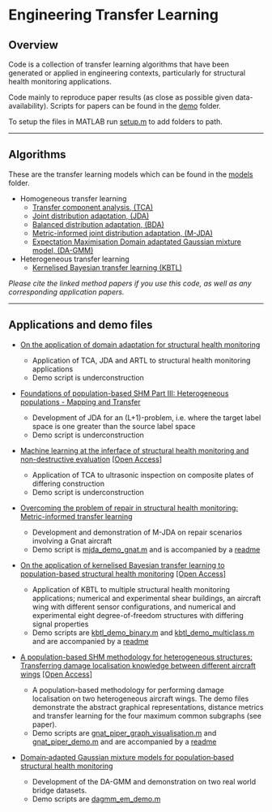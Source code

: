 # Engineering Transfer Learning

## Overview

Code is a collection of transfer learning algorithms that have been generated or applied in engineering contexts, particularly for structural health monitoring applications.

Code mainly to reproduce paper results (as close as possible given data-availability). Scripts for papers can be found in the [demo](https://github.com/pagard/EngineeringTransferLearning/tree/main/demos) folder.

To setup the files in MATLAB run [setup.m](https://github.com/pagard/EngineeringTransferLearning/blob/main/setup.m) to add folders to path.

---

## Algorithms

These are the transfer learning models which can be found in the [models](https://github.com/pagard/EngineeringTransferLearning/tree/main/models) folder.

* Homogeneous transfer learning
  * [Transfer component analysis, (TCA)](https://doi.org/10.1109/TNN.2010.2091281)
  * [Joint distribution adaptation, (JDA)](https://doi.org/10.1109/ICCV.2013.274)
  * [Balanced distribution adaptation, (BDA)](https://doi.org/10.1109/ICDM.2017.150)
  * [Metric-informed joint distribution adaptation, (M-JDA)](https://doi.org/10.1016/j.jsv.2021.116245)
  * [Expectation Maximisation Domain adaptated Gaussian mixture model, (DA-GMM)](https://doi.org/10.1007/s13349-022-00565-5)
* Heterogeneous transfer learning
  * [Kernelised Bayesian transfer learning (KBTL)](https://users.ics.aalto.fi/gonen/files/gonen_aaai14_paper.pdf)

*Please cite the linked method papers if you use this code, as well as any corresponding application papers.*

---

## Applications and demo files

* [On the application of domain adaptation for structural health monitoring](https://doi.org/10.1016/j.ymssp.2019.106550)
  * Application of TCA, JDA and ARTL to structural health monitoring applications
  * Demo script is underconstruction []()

* [Foundations of population-based SHM Part III: Heterogeneous populations - Mapping and Transfer](https://doi.org/10.1016/j.ymssp.2020.107142)
  * Development of JDA for an (L+1)-problem, i.e. where the target label space is one greater than the source label space
  * Demo script is underconstruction []()

* [Machine learning at the inferface of structural health monitoring and non-destructive evaluation](https://doi.org/10.1098/rsta.2019.0581) [[Open Access]](https://pagard.github.io/publications/gardner-2020-d/gardner-2020-d.pdf)
  * Application of TCA to ultrasonic inspection on composite plates of differing construction
  * Demo script is underconstruction []()

* [Overcoming the problem of repair in structural health monitoring: Metric-informed transfer learning](https://doi.org/10.1016/j.jsv.2021.116245)
  * Development and demonstration of M-JDA on repair scenarios involving a Gnat aircraft
  * Demo script is [mjda_demo_gnat.m](https://github.com/pagard/EngineeringTransferLearning/blob/main/demos/mjda_demo_gnat.m) and is accompanied by a [readme](https://github.com/pagard/EngineeringTransferLearning/blob/main/demos/mjda_demo_gnat.md)

* [On the application of kernelised Bayesian transfer learning to population-based structural health monitoring](https://doi.org/10.1016/j.ymssp.2021.108519) [[Open Access]](https://pagard.github.io/publications/gardner-2022-a/gardner-2022-a.pdf)
  * Application of KBTL to multiple structural health monitoring applications; numerical and experimental shear buildings, an aircraft wing with different sensor configurations, and numerical and experimental eight degree-of-freedom structures with differing signal properties
  * Demo scripts are [kbtl_demo_binary.m](https://github.com/pagard/EngineeringTransferLearning/blob/main/demos/kbtl_demo_binary.m) and [kbtl_demo_multiclass.m](https://github.com/pagard/EngineeringTransferLearning/blob/main/demos/kbtl_demo_multiclass.m) and are accompanied by a [readme](https://github.com/pagard/EngineeringTransferLearning/blob/main/demos/kbtl_demo.md)

* [A population-based SHM methodology for heterogeneous structures: Transferring damage localisation knowledge between different aircraft wings](https://doi.org/10.1007/s13349-022-00565-5) [[Open Access]](https://pagard.github.io/publications/gardner-2022-b/gardner-2022-b.pdf)
  * A population-based methodology for performing damage localisation on two heterogeneous aircraft wings. The demo files demonstrate the abstract graphical representations, distance metrics and transfer learning for the four maximum common subgraphs (see paper).
  * Demo scripts are [gnat_piper_graph_visualisation.m](https://github.com/pagard/EngineeringTransferLearning/blob/main/demos/gnat_piper_graph_visualisation.m) and [gnat_piper_demo.m](https://github.com/pagard/EngineeringTransferLearning/blob/main/demos/gnat_piper_demo.m) and are accompanied by a [readme](https://github.com/pagard/EngineeringTransferLearning/blob/main/demos/gnat_piper_demo.md)

* [Domain‑adapted Gaussian mixture models for population‑based structural health monitoring](https://doi.org/10.1016/j.ymssp.2022.108918)
  * Development of the DA-GMM and demonstration on two real world bridge datasets.
  * Demo scripts are [dagmm_em_demo.m](https://github.com/pagard/EngineeringTransferLearning/blob/main/demos/dagmm_em_demo.md)